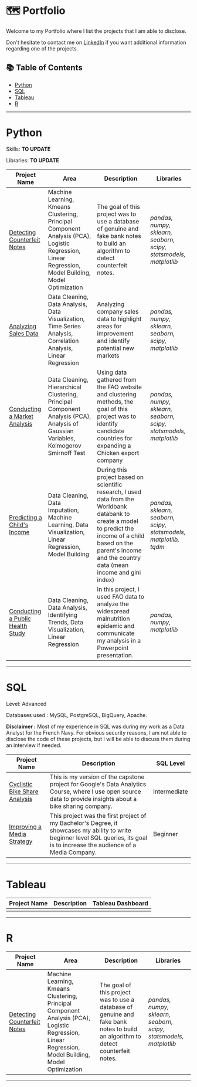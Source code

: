 # 🗺 Portfolio

Welcome to my Portfolio where I list the projects that I am able to disclose.

Don't hesitate to contact me on [LinkedIn](https://www.linkedin.com/in/octave-antoni/) if you want additional information regarding one of the projects.

## 📚 Table of Contents

- [Python](#python)
- [SQL](#sql)
- [Tableau](#tableau)
- [R](#R)

***

# Python

Skills: **TO UPDATE**

Libraries: **TO UPDATE**

| Project Name | Area | Description | Libraries |    
|---|---|---|---|
| [Detecting Counterfeit Notes](https://github.com/Faskill/Portfolio/blob/main/Projects/Detecting%20Counterfeit%20Notes/Detect_Counterfeit_Notes.ipynb) | Machine Learning, Kmeans Clustering, Principal Component Analysis (PCA), Logistic Regression, Linear Regression, Model Building, Model Optimization | The goal of this project was to use a database of genuine and fake bank notes to build an algorithm to detect counterfeit notes. | _pandas, numpy, sklearn, seaborn, scipy, statsmodels, matplotlib_ |
| [Analyzing Sales Data](https://github.com/Faskill/Portfolio/blob/main/Projects/Analyzing%20Sales/Analyzing_Sales.ipynb) | Data Cleaning, Data Analysis, Data Visualization, Time Series Analysis, Correlation Analysis, Linear Regression | Analyzing company sales data to highlight areas for improvement and identify potential new markets | _pandas, numpy, sklearn, seaborn, scipy, matplotlib_ |
| [Conducting a Market Analysis](https://github.com/Faskill/Portfolio/blob/main/Projects/Conducting%20a%20Market%20Analysis/Conduct_a_market_analysis.ipynb) | Data Cleaning, Hierarchical Clustering, Principal Component Analysis (PCA), Analysis of Gaussian Variables, Kolmogorov Smirnoff Test | Using data gathered from the FAO website and clustering methods, the goal of this project was to identify candidate countries for expanding a Chicken export company | _pandas, numpy, sklearn, seaborn, scipy, statsmodels, matplotlib_ |
| [Predicting a Child's Income](https://github.com/Faskill/Portfolio/blob/main/Projects/Predicting%20a%20Child's%20Income/Make_an_income_prediction.ipynb) | Data Cleaning, Data Imputation, Machine Learning, Data Visualization, Linear Regression, Model Building | During this project based on scientific research, I used data from the Worldbank databank to create a model to predict the income of a child based on the parent's income and the country data (mean income and gini index) | _pandas, sklearn, seaborn, scipy, statsmodels, matplotlib, tqdm_ |
| [Conducting a Public Health Study](https://github.com/Faskill/Portfolio/blob/main/Projects/World%20Hunger%20Analysis/World_Hunger.ipynb) | Data Cleaning, Data Analysis, Identifying Trends, Data Visualization, Linear Regression | In this project, I used FAO data to analyze the widespread malnutrition epidemic and communicate my analysis in a Powerpoint presentation. | _pandas, numpy, matplotlib_ |

***

# SQL

Level: Advanced

Databases used : MySQL, PostgreSQL, BigQuery, Apache. 

**Disclaimer :** Most of my experience in SQL was during my work as a Data Analyst for the French Navy. For obvious security reasons, I am not able to disclose the code of these projects, but I will be able to discuss them during an interview if needed.


| Project Name | Description | SQL Level |
|---|---|---|
| [Cyclistic Bike Share Analysis](https://github.com/Faskill/Portfolio/blob/main/Projects/Cyclistic-Data-Analysis-Bike-Share/README.md) | This is my version of the capstone project for Google's Data Analytics Course, where I use open source data to provide insights about a bike sharing company. | Intermediate |  
| [Improving a Media Strategy](https://github.com/Faskill/Portfolio/blob/main/Projects/Improving%20a%20Media%20Strategy/README.md) | This project was the first project of my Bachelor's Degree, it showcases my ability to write beginner level SQL queries, its goal is to increase the audience of a Media Company. | Beginner |  

***

# Tableau

| Project Name | Description | Tableau Dashboard |
|---|---|---|
|  |  | |

***

# R

|Project Name | Area | Description | Libraries |    
|---|---|---|---|
| [Detecting Counterfeit Notes](https://github.com/Faskill/Portfolio/blob/main/Projects/Detecting%20Counterfeit%20Notes/Detect_Counterfeit_Notes.ipynb) | Machine Learning, Kmeans Clustering, Principal Component Analysis (PCA), Logistic Regression, Linear Regression, Model Building, Model Optimization | The goal of this project was to use a database of genuine and fake bank notes to build an algorithm to detect counterfeit notes. | _pandas, numpy, sklearn, seaborn, scipy, statsmodels, matplotlib_ |

***
